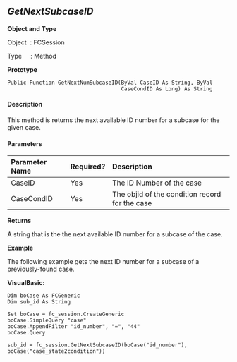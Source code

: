 _GetNextSubcaseID_
------------------

**Object and Type**

Object  : FCSession

Type     : Method

**Prototype**

```
Public Function GetNextNumSubcaseID(ByVal CaseID As String, ByVal 
                                    CaseCondID As Long) As String
``` 

#### Description

This method is returns the next available ID number for a subcase for the given case.

#### Parameters

| Parameter Name | Required? | Description |
|:--- |:--- |:--- |
| CaseID | Yes | The ID Number of the case |
| CaseCondID | Yes | The objid of the condition record for the case |

**Returns**

A string that is the the next available ID number for a subcase of the case.

**Example**

The following example gets the next ID number for a subcase of a previously-found case.

**VisualBasic:**
```  
Dim boCase As FCGeneric
Dim sub_id As String

Set boCase = fc_session.CreateGeneric
boCase.SimpleQuery "case"
boCase.AppendFilter "id_number", "=", "44"
boCase.Query

sub_id = fc_session.GetNextSubcaseID(boCase("id_number"),
boCase("case_state2condition"))
```